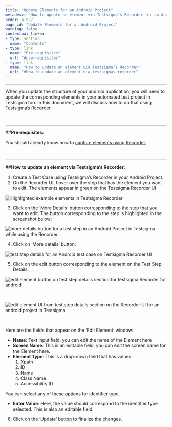 ```yaml
---
title: "Update Elements for an Android Project"
metadesc: "How to update an element via Testsigma’s Recorder for an Android Project."
order: 4.527
page_id: "Update Elements for an Android Project"
warning: false
contextual_links:
- type: section
  name: "Contents"
- type: link
  name: "Pre-requisites"
  url: "#pre-requisites"
- type: link
  name: "How to update an element via Testsigma’s Recorder"
  url: "#how-to-update-an-element-via-testsigmas-recorder"
---
```


---

When you update the structure of your android application, you will need to update the corresponding elements in your automated test project in Testsigma too. In this document, we will discuss how to do that using Testsigma’s Recorder.

&emsp;

---
##**Pre-requisites:**

You should already know how to [capture elements using Recorder.](https://testsigma.com/docs/elements/android-apps/capture-single-element/)

&emsp;

---
##**How to update an element via Testsigma’s Recorder:**

 1. Create a Test Case using Testsigma’s Recorder in your Android Project. 
 2. On the Recorder UI, hover over the step that has the element you want to edit. The elements appear in green on the Testsigma Recorder UI

![Highlighted example elements in Testsigma Recorder](https://docs.testsigma.com/images/update-elements/highlighted-example-elements-android-testsigma-Recorder.png)
 

 3. Click on the ‘More Details’ button corresponding to the step that you want to edit. The button corresponding to the step is highlighted in the screenshot below:

![more details button for a test step in an Android Project in Testsigma while using the Recorder](https://docs.testsigma.com/images/update-elements/more-details-button-for-a-test-step-android-testsigma-Recorder.png)

 4. Click on ‘More details’ button:

![test step details for an Android test case on Testsigma Recorder UI](https://docs.testsigma.com/images/update-elements/test-step-details-testsigma-Recorder-android.png)

 5. Click on the edit button corresponding to the element on the Test Step Details:

![edit element button on test step details section for testsigma Recorder for android](https://docs.testsigma.com/images/update-elements/edit-element-button-test-step-details-testsigma-Recorder-android.png)

&emsp;

![edit element UI from test step details section on the Recorder UI for an android project in Testsigma](https://docs.testsigma.com/images/update-elements/edit-element-ui-from-test-step-details-Recorder-android-testsigma.png)

&emsp;

Here are the fields that appear on the ‘Edit Element’ window:

 * **Name**: Text input field, you can edit the name of the Element here
 * **Screen Name**: This is an editable field, you can edit the screen name for the Element here.
 * **Element Type**: This is a drop-down field that has values:
   1. Xpath
   2. ID
   3. Name
   4. Class Name
   5. Accessibility ID

You can select any of these options for identifier type.
 * **Enter Value**: Here, the value should correspond to the identifier type selected. This is also an editable field.


6. Click on the ‘Update’ button to finalize the changes.



